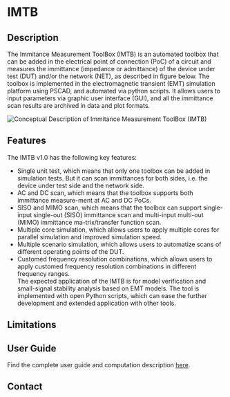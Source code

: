 # IMTB

## Description
The Immitance Measurement ToolBox (IMTB) is an automated toolbox that can be added in the electrical point of connection (PoC) of a circuit and measures the immittance (impedance or admittance) of the device under test (DUT) and/or the network (NET), as described in figure below. The toolbox is implemented in the electromagnetic transient (EMT) simulation platform using PSCAD, and automated via python scripts. It allows users to input parameters via graphic user interface (GUI), and all the immittance scan results are archived in data and plot formats. 

![Conceptual Description of Immitance Measurement ToolBox (IMTB)](https://github.com/user-attachments/assets/19bd1c11-2e4d-4250-b2d5-7b71b2fbcf1d)

## Features
The IMTB v1.0 has the following key features:
- Single unit test, which means that only one toolbox can be added in simulation tests. But it can scan immittances for both sides, i.e. the device under test side and the network side.
-	AC and DC scan, which means that the toolbox supports both immittance measure-ment at AC and DC PoCs.
-	SISO and MIMO scan, which means that the toolbox can support single-input single-out (SISO) immittance scan and multi-input multi-out (MIMO) immittance ma-trix/transfer function scan.
-	Multiple core simulation, which allows users to apply multiple cores for parallel simulation and improved simulation speed. 
-	Multiple scenario simulation, which allows users to automatize scans of different operating points of the DUT.
-	Customed frequency resolution combinations, which allows users to apply customed frequency resolution combinations in different frequency ranges.  
The expected application of the IMTB is for model verification and small-signal stability analysis based on EMT models. The tool is implemented with open Python scripts, which can ease the further development and extended application with other tools.

## Limitations

## User Guide
Find the complete user guide and computation description [here](https://github.com/Energinet-SimTools/MTB/wiki).

## Contact
